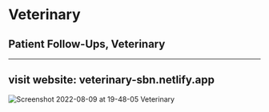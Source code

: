 # Veterinary
Patient Follow-Ups, Veterinary
-------------------------------------------------------------------------------------------------
-------------------------------------------------------------------------------------------------
visit website: veterinary-sbn.netlify.app
-------------------------------------------------------------------------------------------------
![Screenshot 2022-08-09 at 19-48-05 Veterinary](https://user-images.githubusercontent.com/107477446/183780824-03374ac7-11e2-4541-8bb9-0775a5ed3d27.png)
